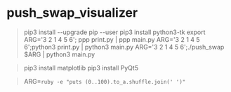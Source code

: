 # push_swap_visualizer

> pip3 install --upgrade pip --user
> pip3 install python3-tk
> export ARG='3 2 1 4 5 6'; ppp print.py | ppp main.py
> ARG='3 2 1 4 5 6';python3 print.py | python3 main.py
> ARG='3 2 1 4 5 6';./push_swap $ARG | python3 main.py

> pip3 install matplotlib
> pip3 install PyQt5

> ARG=`ruby -e "puts (0..100).to_a.shuffle.join(' ')"`